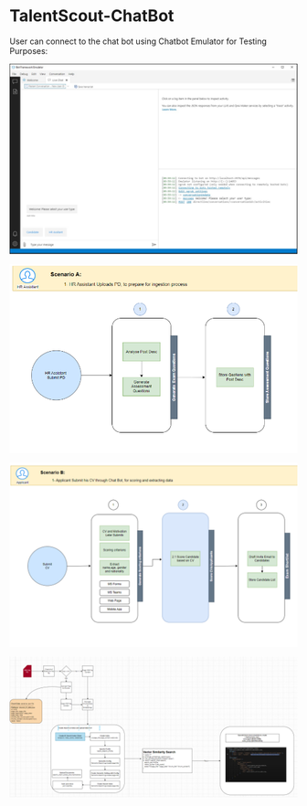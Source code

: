 # TalentScout-ChatBot
User can connect to the chat bot using Chatbot Emulator for Testing Purposes:

![Alt text](Resources/BotFrameworkemulator-01.jpg)

![Alt text](Resources/scenario-a.png)

![Alt text](Resources/scenario-b.png)

![Alt text](Resources/rag-flow.png)